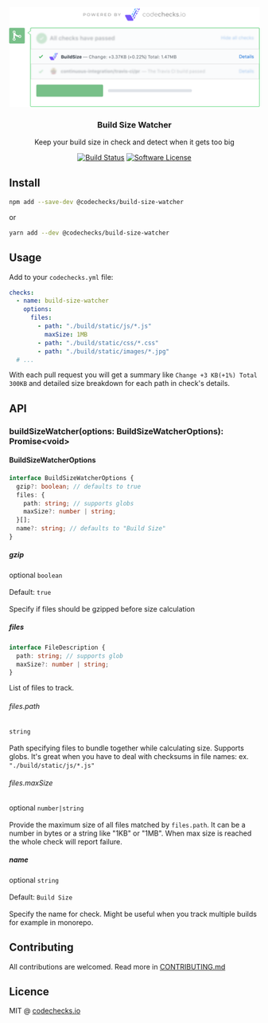 <p align="center">
  <img src="./meta/check.png" width="700" alt="codechecks.io">
  <h3 align="center">Build Size Watcher</h3>
  <p align="center">Keep your build size in check and detect when it gets too big</p>

  <p align="center">
    <a href="https://circleci.com/gh/codechecks/build-size-watcher"><img alt="Build Status" src="https://circleci.com/gh/codechecks/build-size-watcher/tree/master.svg?style=svg"></a>
    <a href="/package.json"><img alt="Software License" src="https://img.shields.io/badge/license-MIT-brightgreen.svg?style=flat-square"></a>
  </p>
</p>

## Install

```sh
npm add --save-dev @codechecks/build-size-watcher
```

or

```sh
yarn add --dev @codechecks/build-size-watcher
```

## Usage

Add to your `codechecks.yml` file:

```yml
checks:
  - name: build-size-watcher
    options:
      files:
        - path: "./build/static/js/*.js"
          maxSize: 1MB
        - path: "./build/static/css/*.css"
        - path: "./build/static/images/*.jpg"
  # ...
```

With each pull request you will get a summary like `Change +3 KB(+1%) Total 300KB` and detailed size
breakdown for each path in check's details.

## API

### buildSizeWatcher(options: BuildSizeWatcherOptions): Promise\<void>

#### BuildSizeWatcherOptions

```typescript
interface BuildSizeWatcherOptions {
  gzip?: boolean; // defaults to true
  files: {
    path: string; // supports globs
    maxSize?: number | string;
  }[];
  name?: string; // defaults to "Build Size"
}
```

##### gzip

optional `boolean`<br>\
Default: `true`<br>\
Specify if files should be gzipped before size calculation

##### files

```typescript
interface FileDescription {
  path: string; // supports glob
  maxSize?: number | string;
}
```

List of files to track.

###### files.path

`string`<br>\
Path specifying files to bundle together while calculating size. Supports globs. It's great when you
have to deal with checksums in file names: ex. `"./build/static/js/*.js"`

###### files.maxSize

optional `number|string`<br>\
Provide the maximum size of all files matched by `files.path`. It can be a number in bytes or a string
like "1KB" or "1MB". When max size is reached the whole check will report failure.

##### name

optional `string`<br>\
Default: `Build Size`<br>\
Specify the name for check. Might be useful when you track multiple builds for example in monorepo.

## Contributing

All contributions are welcomed. Read more in [CONTRIBUTING.md](./CONTRIBUTING.md)

## Licence

MIT @ [codechecks.io](https://codechecks.io)
